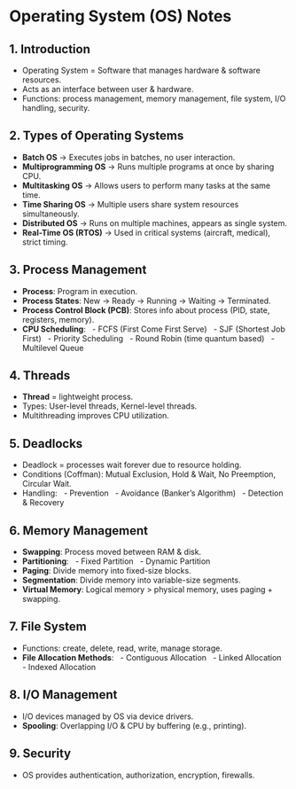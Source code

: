 # Operating System (OS) Notes

## 1. Introduction
- Operating System = Software that manages hardware & software resources.
- Acts as an interface between user & hardware.
- Functions: process management, memory management, file system, I/O handling, security.

## 2. Types of Operating Systems
- **Batch OS** → Executes jobs in batches, no user interaction.
- **Multiprogramming OS** → Runs multiple programs at once by sharing CPU.
- **Multitasking OS** → Allows users to perform many tasks at the same time.
- **Time Sharing OS** → Multiple users share system resources simultaneously.
- **Distributed OS** → Runs on multiple machines, appears as single system.
- **Real-Time OS (RTOS)** → Used in critical systems (aircraft, medical), strict timing.

## 3. Process Management
- **Process**: Program in execution.
- **Process States**: New → Ready → Running → Waiting → Terminated.
- **Process Control Block (PCB)**: Stores info about process (PID, state, registers, memory).
- **CPU Scheduling**:
  - FCFS (First Come First Serve)
  - SJF (Shortest Job First)
  - Priority Scheduling
  - Round Robin (time quantum based)
  - Multilevel Queue

## 4. Threads
- **Thread** = lightweight process.
- Types: User-level threads, Kernel-level threads.
- Multithreading improves CPU utilization.

## 5. Deadlocks
- Deadlock = processes wait forever due to resource holding.
- Conditions (Coffman): Mutual Exclusion, Hold & Wait, No Preemption, Circular Wait.
- Handling:
  - Prevention
  - Avoidance (Banker’s Algorithm)
  - Detection & Recovery

## 6. Memory Management
- **Swapping**: Process moved between RAM & disk.
- **Partitioning**:
  - Fixed Partition
  - Dynamic Partition
- **Paging**: Divide memory into fixed-size blocks.
- **Segmentation**: Divide memory into variable-size segments.
- **Virtual Memory**: Logical memory > physical memory, uses paging + swapping.

## 7. File System
- Functions: create, delete, read, write, manage storage.
- **File Allocation Methods**:
  - Contiguous Allocation
  - Linked Allocation
  - Indexed Allocation

## 8. I/O Management
- I/O devices managed by OS via device drivers.
- **Spooling**: Overlapping I/O & CPU by buffering (e.g., printing).

## 9. Security
- OS provides authentication, authorization, encryption, firewalls.
